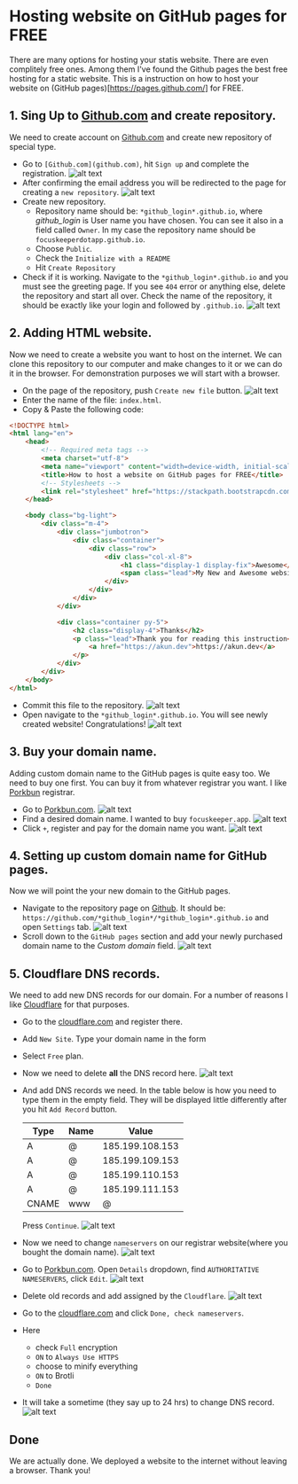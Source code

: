 # Hosting website on GitHub pages for FREE
There are many options for hosting your statis website. There are even complitely free ones. Among them I've found the Github pages the best free hosting for a static website.
This is a instruction on how to host your website on (GitHub pages)[https://pages.github.com/] for FREE.

## 1. Sing Up to [Github.com](github.com) and create repository.
We need to create account on [Github.com](github.com) and create new repository of special type.
- Go to `[Github.com](github.com)`, hit `Sign up` and complete the registration.
![alt text](static/images/1.png "GitHub sign Up")
- After confirming the email address you will be redirected to the page for creating a `new repository`.
![alt text](static/images/7.png "Create new repository")
- Create new repository. 
    - Repository name should be: `*github_login*.github.io`, where *github_login* is User name you have chosen. You can see it also in a field called `Owner`. In my case the repository name should be `focuskeeperdotapp.github.io`.
    - Choose `Public`.
    - Check the `Initialize with a README`
    - Hit `Create Repository`
- Check if it is working. Navigate to the `*github_login*.github.io` and you must see the greeting page. If you see `404` error or anything else, delete the repository and start all over. Check the name of the repository, it should be exactly like your login and followed by `.github.io`.
![alt text](static/images/8.png "Check the new GitHub pages website")

## 2. Adding HTML website. 
Now we need to create a website you want to host on the internet. We can clone this repository to our computer and make changes to it or we can do it in the browser. For demonstration purposes we will start with a browser.
- On the page of the repository, push `Create new file` button.
![alt text](static/images/11.png "Create New File")
- Enter the name of the file: `index.html`.
- Copy & Paste the following code:
```html
<!DOCTYPE html>
<html lang="en">
    <head>
        <!-- Required meta tags -->
        <meta charset="utf-8">
        <meta name="viewport" content="width=device-width, initial-scale=1, shrink-to-fit=no">
        <title>How to host a website on GitHub pages for FREE</title>
        <!-- Stylesheets -->
        <link rel="stylesheet" href="https://stackpath.bootstrapcdn.com/bootstrap/4.4.1/css/bootstrap.min.css" integrity="sha384-Vkoo8x4CGsO3+Hhxv8T/Q5PaXtkKtu6ug5TOeNV6gBiFeWPGFN9MuhOf23Q9Ifjh" crossorigin="anonymous">
    </head>

    <body class="bg-light">
        <div class="m-4">
            <div class="jumbotron">
                <div class="container">
                    <div class="row">
                        <div class="col-xl-8">
                            <h1 class="display-1 display-fix">Awesome</h1>
                            <span class="lead">My New and Awesome website hosted on GitHub pages</span>
                        </div>
                    </div>
                </div>
            </div>

            <div class="container py-5">
                <h2 class="display-4">Thanks</h2>
                <p class="lead">Thank you for reading this instruction<br>
                    <a href="https://akun.dev">https://akun.dev</a>
                </p>
            </div>
        </div>
    </body>
</html>
```
- Commit this file to the repository.
![alt text](static/images/12.png "Commit new changes")
- Open navigate to the `*github_login*.github.io`. You will see newly created website! Congratulations!
![alt text](static/images/15.png "It is live!")

## 3. Buy your domain name.
Adding custom domain name to the GitHub pages is quite easy too. We need to buy one first. You can buy it from whatever registrar you want. I like [Porkbun](https://porkbun.com/) registrar.
- Go to [Porkbun.com](https://porkbun.com/). 
![alt text](static/images/16.png "Here is to found!")
- Find a desired domain name. I wanted to buy `focuskeeper.app`.
![alt text](static/images/17.png "It might be unavailable")
- Click `+`, register and pay for the domain name you want.
![alt text](static/images/20.png "Cash out!")

## 4. Setting up custom domain name for GitHub pages.
Now we will point the your new domain to the GitHub pages.
- Navigate to the repository page on [Github](https://github.com). It should be: `https://github.com/*github_login*/*github_login*.github.io` and open `Settings` tab.
![alt text](static/images/31.png "Settings")
- Scroll down to the `GitHub pages` section and add your newly purchased domain name to the *Custom domain* field.
![alt text](static/images/32.png "Add custom domain")

## 5. Cloudflare DNS records. 
We need to add new DNS records for our domain. For a number of reasons I like [Cloudflare](https://cloudflare.com) for that purposes.
- Go to the [cloudflare.com](https://cloudflare.com) and register there.
- Add `New Site`. Type your domain name in the form
- Select `Free` plan.
- Now we need to delete **all** the DNS record here.
![alt text](static/images/34.png "Delete old DNS records")
- And add DNS records we need. In the table below is how you need to type them in the empty field. They will be displayed little differently after you hit `Add Record` button. 

    Type|Name|Value
    ---|---|---
    A|@|185.199.108.153|
    A|@|185.199.109.153|
    A|@|185.199.110.153|
    A|@|185.199.111.153|
    CNAME|www|@
    
    Press `Continue`. 
![alt text](static/images/35.png "Add new ones")

- Now we need to change `nameservers` on our registrar website(where you bought the domain name). 
![alt text](static/images/36.png "Nameservers")
- Go to [Porkbun.com](https://porkbun.com/). Open `Details` dropdown, find `AUTHORITATIVE NAMESERVERS`, click `Edit`. 
![alt text](static/images/37.png "Add new ones")
- Delete old records and add assigned by the `Cloudflare`.
![alt text](static/images/38.png "Add new ones")
- Go to the [cloudflare.com](https://cloudflare.com) and click `Done, check nameservers`. 
- Here

    - check `Full` encryption
    - `ON` to `Always Use HTTPS` 
    - choose to minify everything
    - `ON` to Brotli
    - `Done`

- It will take a sometime (they say up to 24 hrs) to change DNS record. 
![alt text](static/images/39.png "Done")

## Done
We are actually done. We deployed a website to the internet without leaving a browser. Thank you!
